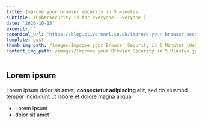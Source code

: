 ```yaml
---
title: Improve your browser security in 5 minutes
subtitle: (Cybersecurity is for everyone. Everyone.)
date: '2020-10-15'
excerpt: ''
canonical_url: 'https://blog.oliverearl.co.uk/improve-your-browser-security-in-5-minutes'
template: post
thumb_img_path: /images/Improve your Browser Security in 5 Minutes (Website).jpg
content_img_path: /images/Improve your Browser Security in 5 Minutes.jpg
---
```

## Lorem ipsum

Lorem ipsum dolor sit amet, **consectetur adipiscing elit**, sed do eiusmod tempor incididunt ut labore et dolore magna aliqua.

- Lorem ipsum
- dolor sit amet